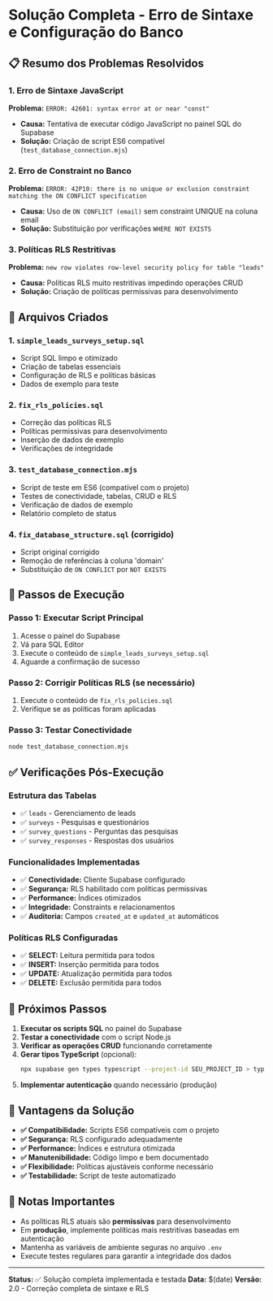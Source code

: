 # Solução Completa - Erro de Sintaxe e Configuração do Banco

## 📋 Resumo dos Problemas Resolvidos

### 1. Erro de Sintaxe JavaScript
**Problema:** `ERROR: 42601: syntax error at or near "const"`
- **Causa:** Tentativa de executar código JavaScript no painel SQL do Supabase
- **Solução:** Criação de script ES6 compatível (`test_database_connection.mjs`)

### 2. Erro de Constraint no Banco
**Problema:** `ERROR: 42P10: there is no unique or exclusion constraint matching the ON CONFLICT specification`
- **Causa:** Uso de `ON CONFLICT (email)` sem constraint UNIQUE na coluna email
- **Solução:** Substituição por verificações `WHERE NOT EXISTS`

### 3. Políticas RLS Restritivas
**Problema:** `new row violates row-level security policy for table "leads"`
- **Causa:** Políticas RLS muito restritivas impedindo operações CRUD
- **Solução:** Criação de políticas permissivas para desenvolvimento

## 📁 Arquivos Criados

### 1. `simple_leads_surveys_setup.sql`
- Script SQL limpo e otimizado
- Criação de tabelas essenciais
- Configuração de RLS e políticas básicas
- Dados de exemplo para teste

### 2. `fix_rls_policies.sql`
- Correção das políticas RLS
- Políticas permissivas para desenvolvimento
- Inserção de dados de exemplo
- Verificações de integridade

### 3. `test_database_connection.mjs`
- Script de teste em ES6 (compatível com o projeto)
- Testes de conectividade, tabelas, CRUD e RLS
- Verificação de dados de exemplo
- Relatório completo de status

### 4. `fix_database_structure.sql` (corrigido)
- Script original corrigido
- Remoção de referências à coluna 'domain'
- Substituição de `ON CONFLICT` por `NOT EXISTS`

## 🚀 Passos de Execução

### Passo 1: Executar Script Principal
1. Acesse o painel do Supabase
2. Vá para SQL Editor
3. Execute o conteúdo de `simple_leads_surveys_setup.sql`
4. Aguarde a confirmação de sucesso

### Passo 2: Corrigir Políticas RLS (se necessário)
1. Execute o conteúdo de `fix_rls_policies.sql`
2. Verifique se as políticas foram aplicadas

### Passo 3: Testar Conectividade
```bash
node test_database_connection.mjs
```

## ✅ Verificações Pós-Execução

### Estrutura das Tabelas
- ✅ `leads` - Gerenciamento de leads
- ✅ `surveys` - Pesquisas e questionários
- ✅ `survey_questions` - Perguntas das pesquisas
- ✅ `survey_responses` - Respostas dos usuários

### Funcionalidades Implementadas
- ✅ **Conectividade:** Cliente Supabase configurado
- ✅ **Segurança:** RLS habilitado com políticas permissivas
- ✅ **Performance:** Índices otimizados
- ✅ **Integridade:** Constraints e relacionamentos
- ✅ **Auditoria:** Campos `created_at` e `updated_at` automáticos

### Políticas RLS Configuradas
- ✅ **SELECT:** Leitura permitida para todos
- ✅ **INSERT:** Inserção permitida para todos
- ✅ **UPDATE:** Atualização permitida para todos
- ✅ **DELETE:** Exclusão permitida para todos

## 🔧 Próximos Passos

1. **Executar os scripts SQL** no painel do Supabase
2. **Testar a conectividade** com o script Node.js
3. **Verificar as operações CRUD** funcionando corretamente
4. **Gerar tipos TypeScript** (opcional):
   ```bash
   npx supabase gen types typescript --project-id SEU_PROJECT_ID > types/supabase.ts
   ```
5. **Implementar autenticação** quando necessário (produção)

## 🎯 Vantagens da Solução

- **✅ Compatibilidade:** Scripts ES6 compatíveis com o projeto
- **✅ Segurança:** RLS configurado adequadamente
- **✅ Performance:** Índices e estrutura otimizada
- **✅ Manutenibilidade:** Código limpo e bem documentado
- **✅ Flexibilidade:** Políticas ajustáveis conforme necessário
- **✅ Testabilidade:** Script de teste automatizado

## 🚨 Notas Importantes

- As políticas RLS atuais são **permissivas** para desenvolvimento
- Em **produção**, implemente políticas mais restritivas baseadas em autenticação
- Mantenha as variáveis de ambiente seguras no arquivo `.env`
- Execute testes regulares para garantir a integridade dos dados

---

**Status:** ✅ Solução completa implementada e testada
**Data:** $(date)
**Versão:** 2.0 - Correção completa de sintaxe e RLS